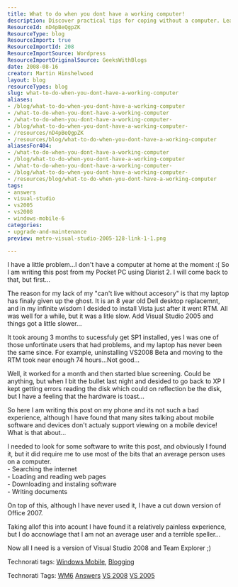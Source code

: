 ```yaml
---
title: What to do when you dont have a working computer!
description: Discover practical tips for coping without a computer. Learn how to navigate daily tasks using mobile devices and software solutions effectively.
ResourceId: nD4pBeQgpZK
ResourceType: blog
ResourceImport: true
ResourceImportId: 208
ResourceImportSource: Wordpress
ResourceImportOriginalSource: GeeksWithBlogs
date: 2008-08-16
creator: Martin Hinshelwood
layout: blog
resourceTypes: blog
slug: what-to-do-when-you-dont-have-a-working-computer
aliases:
- /blog/what-to-do-when-you-dont-have-a-working-computer
- /what-to-do-when-you-dont-have-a-working-computer
- /what-to-do-when-you-dont-have-a-working-computer-
- /blog/what-to-do-when-you-dont-have-a-working-computer-
- /resources/nD4pBeQgpZK
- /resources/blog/what-to-do-when-you-dont-have-a-working-computer
aliasesFor404:
- /what-to-do-when-you-dont-have-a-working-computer
- /blog/what-to-do-when-you-dont-have-a-working-computer
- /what-to-do-when-you-dont-have-a-working-computer-
- /blog/what-to-do-when-you-dont-have-a-working-computer-
- /resources/blog/what-to-do-when-you-dont-have-a-working-computer
tags:
- answers
- visual-studio
- vs2005
- vs2008
- windows-mobile-6
categories:
- upgrade-and-maintenance
preview: metro-visual-studio-2005-128-link-1-1.png

---
```

I have a little problem...I don't have a computer at home at the moment :( So I am writing this post from my Pocket PC using Diarist 2. I will come back to that, but first...

The reason for my lack of my "can't live without accesory" is that my laptop has finaly given up the ghost. It is an 8 year old Dell desktop replacemnt, and in my infinite wisdom I desided to install Vista just after it went RTM. All was well for a while, but it was a litle slow. Add Visual Studio 2005 and things got a little slower...

It took aroung 3 months to sucessfuly get SP1 installed, yes I was one of those unfortinate users that had problems, and my laptop has never been the same since. For example, uninstalling VS2008 Beta and moving to the RTM took near enough 74 hours...Not good...

Well, it worked for a month and then started blue screening. Could be anything, but when I bit the bullet last night and desided to go back to XP I kept getting errors reading the disk which could on reflection be the disk, but I have a feeling that the hardware is toast...

So here I am writing this post on my phone and its not such a bad experience, although I have found that many sites talking about mobile software and devices don't actualy support viewing on a mobile device! What is that about...

I needed to look for some software to write this post, and obviously I found it, but it did require me to use most of the bits that an average person uses on a computer.  
\- Searching the internet  
\- Loading and reading web pages  
\- Downloading and instaling software  
\- Writing documents

On top of this, although I have never used it, I have a cut down version of Office 2007.

Taking allof this into acount I have found it a relatively painless experience, but I do accnowlage that I am not an average user and a terrible speller...

Now all I need is a version of Visual Studio 2008 and Team Explorer ;)

Technorati tags: [Windows Mobile](http://technorati.com/tag/Windows+Mobile), [Blogging](http://technorati.com/tag/Blogging)

Technorati Tags: [WM6](http://technorati.com/tags/WM6) [Answers](http://technorati.com/tags/Answers) [VS 2008](http://technorati.com/tags/VS+2008) [VS 2005](http://technorati.com/tags/VS+2005)
